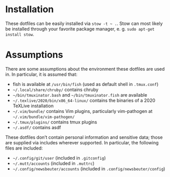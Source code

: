 # Installation

These dotfiles can be easily installed via `stow -t ~ .`. Stow can most likely
be installed through your favorite package manager, e. g. `sudo apt-get install
stow`.

# Assumptions

There are some assumptions about the environment these dotfiles are used in. In
particular, it is assumed that:

- fish is available at `/usr/bin/fish` (used as default shell in `.tmux.conf`)
- `~/.local/share/chruby/` contains chruby
- `~/bin/tmuxinator.bash` and `~/bin/tmuxinator.fish` are available
- `~/.texlive/2020/bin/x86_64-linux/` contains the binaries of a 2020 TeXLive
  installation
- `~/.vim/bundle/` contains Vim plugins, particularly vim-pathogen at
  `~/.vim/bundle/vim-pathogen/`
- `~/.tmux/plugins/` contains tmux plugins
- `~/.asdf/` contains asdf

These dotfiles don’t contain personal information and sensitive data; those are
supplied via includes wherever supported. In particular, the following files
are included:

- `~/.config/git/user` (included in `.gitconfig`)
- `~/.mutt/accounts` (included in `.muttrc`)
- `~/.config/newsbeuter/accounts` (included in `.config/newsbeuter/config`)

